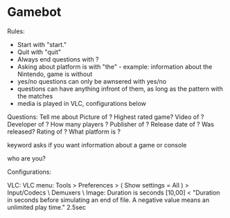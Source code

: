 # Gamebot

Rules:

- Start with "start."
- Quit with "quit"
- Always end questions with ?
- Asking about platform is with "the" - example: information about the Nintendo, game is without
- yes/no questions can only be awnsered with yes/no
- questions can have anything infront of them, as long as the pattern with the <name> matches
- media is played in VLC, configurations below


Questions:
Tell me about <gamename>
Picture of <gamename>?
Highest rated <gamename> game?
Video of <gamename>?
Developer of <gamename>?
How many players <gamename>?
Publisher of <gamename>?
Release date of <gamename>?
Was <gamename> released?
Rating of <gamename>?
What platform is <gamename>?


<information> keyword asks if you want information about a game or console

who are you?


Configurations:

VLC:
VLC menu: Tools > Preferences > ( Show settings = All ) > Input/Codecs \ Demuxers \ Image: Duration is seconds [10,00] < "Duration in seconds before simulating an end of file. A negative value means an unlimited play time."  2.5sec
